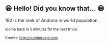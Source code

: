 ## :smile: Hello! Did you know that... :smile:
192 is the rank of Andorra in world population.

<sup>(come back in 5 minutes for the next trivia)</sup>


<sup>Credits: http://numbersapi.com</sup>
